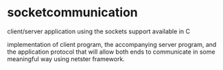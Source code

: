 # socketcommunication
client/server application using the sockets support available in C

implementation of client program, the accompanying server program, and the application protocol that will allow both ends to communicate in some meaningful way using netster framework.




